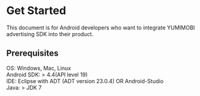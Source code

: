 # Get Started
This document is for Android developers who want to integrate YUMIMOBI advertising SDK into their product.

## Prerequisites
OS: Windows, Mac, Linux <br/>
Android SDK: > 4.4(API level 19)<br/>
IDE: Eclipse with ADT (ADT version 23.0.4) OR Android-Studio<br />
Java: > JDK 7